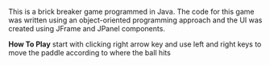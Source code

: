 This is a brick breaker game programmed in Java. The code for this game was written using an object-oriented programming approach and the UI was created using JFrame and JPanel components.


**How To Play**
start with clicking right arrow key and use left and right keys to move the paddle according to where the ball hits
